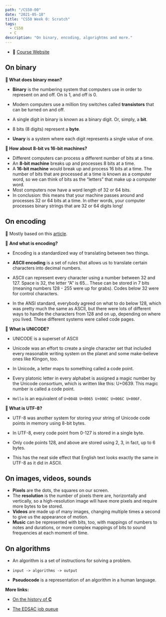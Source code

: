 ```yaml
---
path: "/CS50-00"
date: "2021-05-18"
title: "CS50 Week 0: Scratch"
tags:
  - CS50
  - C
description: "On binary, encoding, algorightms and more."
---
```


- 🔗 [Course Website](https://cs50.harvard.edu/x/2021/weeks/0/)

## On binary

**🤔 What does binary mean?**

- **Binary** is the numbering system that computers use in order to represent on and off. On is 1, and off is 0.
- Modern computers use a million tiny switches called **transistors** that can be turned on and off.

- A single digit in binary is known as a binary digit. Or, simply, a **bit**.

- 8 bits (8 digits) represent a **byte**.
- **Unary** is a system where each digit represents a single value of one.

**🤔 How about 8-bit vs 16-bit machines?**

- Different computers can process a different number of bits at a time.
- An **8-bit machine** breaks up and processes 8 bits at a time.
- A **16-bit machine** would break up and process 16 bits at a time. The number of bits that are processed at a time is known as a computer word, so we can think of bits as the “letters” that make up a computer word.
- Most computers now have a word length of 32 or 64 bits.
- In conclusion: this means that your machine passes around and processes 32 or 64 bits at a time. In other words, your computer processes binary strings that are 32 or 64 digits long!

## On encoding

🔗 Mostly based on this [article](https://www.joelonsoftware.com/2003/10/08/the-absolute-minimum-every-software-developer-absolutely-positively-must-know-about-unicode-and-character-sets-no-excuses/).

🤔 **And what is encoding?**

- Encoding is a standardized way of translating between two things.

- **ASCII encoding** is a set of rules that allows us to translate certain characters into decimal numbers.

- ASCII can represent every character using a number between 32 and 127. Space is 32, the letter “A” is 65... These can be stored in 7 bits (meaning numbers 128 - 255 were up for grabs). Codes below 32 were for control characters.

- In the ANSI standard, everybody agreed on what to do below 128, which was pretty much the same as ASCII, but there were lots of different ways to handle the characters from 128 and on up, depending on where you lived. These different systems were called code pages.

🤔 **What is UNICODE?**

- UNICODE is a superset of ASCII
- Unicode was an effort to create a single character set that included every reasonable writing system on the planet and some make-believe ones like Klingon, too.

- In Unicode, a letter maps to something called a code point.

- Every platonic letter in every alphabet is assigned a magic number by the Unicode consortium, which is written like this: U+0639. This magic number is called a code point.

- `Hello` is an equivalent of `U+0048 U+0065 U+006C U+006C U+006F.`

**🤔 What is UTF-8?**

- UTF-8 was another system for storing your string of Unicode code points in memory using 8-bit bytes.

- In UTF-8, every code point from 0-127 is stored in a single byte.
- Only code points 128, and above are stored using 2, 3, in fact, up to 6 bytes.

- This has the neat side effect that English text looks exactly the same in UTF-8 as it did in ASCII.

## On images, videos, sounds

- **Pixels** are the dots, the squares on our screen.
- The **resolution** is the number of pixels there are, horizontally and vertically, so a high-resolution image will have more pixels and require more bytes to be stored.
- **Videos** are made up of many images, changing multiple times a second to give us the appearance of motion.
- **Music** can be represented with bits, too, with mappings of numbers to notes and durations, or more complex mappings of bits to sound frequencies at each moment of time.

## On algorithms

- An algorithm is a set of instructions for solving a problem.

- `input -> algorithms -> output`

- **Pseudocode** is a representation of an algorithm in a human language.

**More links:**

- [On the history of **C**](https://arstechnica.com/features/2020/12/a-damn-stupid-thing-to-do-the-origins-of-c/)

- [The EDSAC job queue](https://www.youtube.com/watch?v=6v4Juzn10gM)
